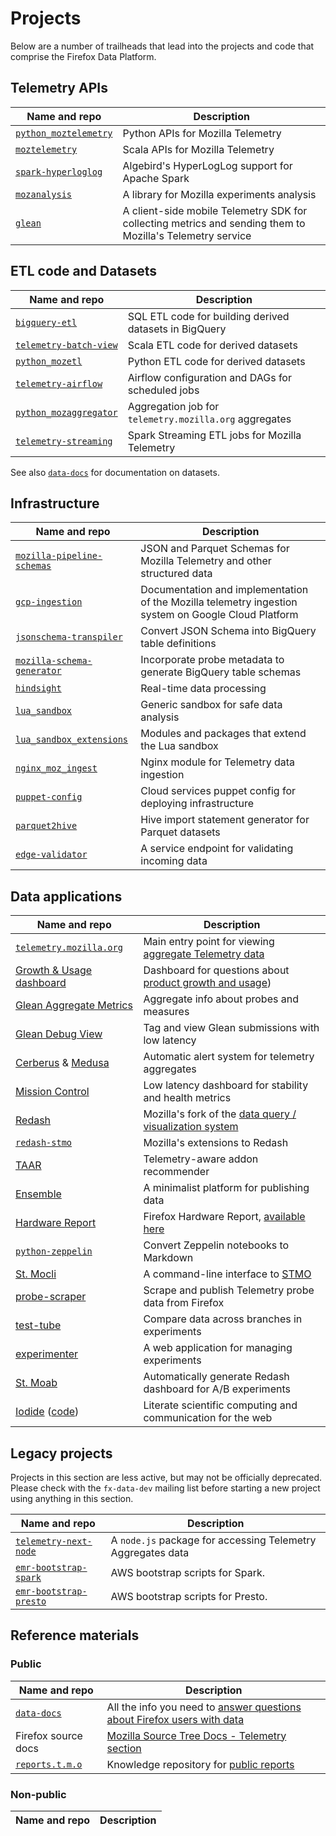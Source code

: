 # Projects

Below are a number of trailheads that lead into the projects and code that comprise the Firefox Data Platform.

## Telemetry APIs

| Name and repo                    | Description                                                                                               |
| -------------------------------- | --------------------------------------------------------------------------------------------------------- |
| [`python_moztelemetry`][pymt]    | Python APIs for Mozilla Telemetry                                                                         |
| [`moztelemetry`][mt]             | Scala APIs for Mozilla Telemetry                                                                          |
| [`spark-hyperloglog`][spark_hll] | Algebird's HyperLogLog support for Apache Spark                                                           |
| [`mozanalysis`][ma]              | A library for Mozilla experiments analysis                                                                |
| [`glean`][glean]                 | A client-side mobile Telemetry SDK for collecting metrics and sending them to Mozilla's Telemetry service |

[pymt]: https://github.com/mozilla/python_moztelemetry
[mt]: https://github.com/mozilla/moztelemetry
[spark_hll]: https://github.com/mozilla/spark-hyperloglog
[ma]: https://github.com/mozilla/mozanalysis
[glean]: https://github.com/mozilla-mobile/android-components/tree/master/components/service/glean

## ETL code and Datasets

| Name and repo                   | Description                                            |
| ------------------------------- | ------------------------------------------------------ |
| [`bigquery-etl`][bqe]           | SQL ETL code for building derived datasets in BigQuery |
| [`telemetry-batch-view`][tbv]   | Scala ETL code for derived datasets                    |
| [`python_mozetl`][pyetl]        | Python ETL code for derived datasets                   |
| [`telemetry-airflow`][airflow]  | Airflow configuration and DAGs for scheduled jobs      |
| [`python_mozaggregator`][pyagg] | Aggregation job for `telemetry.mozilla.org` aggregates |
| [`telemetry-streaming`][stream] | Spark Streaming ETL jobs for Mozilla Telemetry         |

See also [`data-docs`][docs] for documentation on datasets.

[bqe]: https://github.com/mozilla/bigquery-etl
[tbv]: https://github.com/mozilla/telemetry-batch-view
[pyetl]: https://github.com/mozilla/python_mozetl
[airflow]: https://github.com/mozilla/telemetry-airflow
[pyagg]: https://github.com/mozilla/python_mozaggregator
[stream]: https://github.com/mozilla/telemetry-streaming

## Infrastructure

| Name and repo                         | Description                                                                                         |
| ------------------------------------- | --------------------------------------------------------------------------------------------------- |
| [`mozilla-pipeline-schemas`][schemas] | JSON and Parquet Schemas for Mozilla Telemetry and other structured data                            |
| [`gcp-ingestion`][gcp-ingestion]      | Documentation and implementation of the Mozilla telemetry ingestion system on Google Cloud Platform |
| [`jsonschema-transpiler`][transpiler] | Convert JSON Schema into BigQuery table definitions                                                 |
| [`mozilla-schema-generator`][msg]     | Incorporate probe metadata to generate BigQuery table schemas                                       |
| [`hindsight`][hs]                     | Real-time data processing                                                                           |
| [`lua_sandbox`][lsb]                  | Generic sandbox for safe data analysis                                                              |
| [`lua_sandbox_extensions`][lsbx]      | Modules and packages that extend the Lua sandbox                                                    |
| [`nginx_moz_ingest`][nmi]             | Nginx module for Telemetry data ingestion                                                           |
| [`puppet-config`][puppet]             | Cloud services puppet config for deploying infrastructure                                           |
| [`parquet2hive`][p2h]                 | Hive import statement generator for Parquet datasets                                                |
| [`edge-validator`][edge-validator]    | A service endpoint for validating incoming data                                                     |

[schemas]: https://github.com/mozilla-services/mozilla-pipeline-schemas
[gcp-ingestion]: https://github.com/mozilla/gcp-ingestion
[transpiler]: https://github.com/mozilla/jsonschema-transpiler
[msg]: https://github.com/mozilla/mozilla-schema-generator
[hs]: https://github.com/mozilla-services/hindsight
[lsb]: https://github.com/mozilla-services/lua_sandbox
[lsbx]: https://github.com/mozilla-services/lua_sandbox_extensions
[nmi]: https://github.com/mozilla-services/nginx_moz_ingest
[puppet]: https://github.com/mozilla-services/puppet-config/tree/master/pipeline
[p2h]: https://github.com/mozilla/parquet2hive
[edge-validator]: https://github.com/mozilla-services/edge-validator

## Data applications

| Name and repo                      | Description                                                     |
| ---------------------------------- | --------------------------------------------------------------- |
| [`telemetry.mozilla.org`][tmo_gh]  | Main entry point for viewing [aggregate Telemetry data][tmo]    |
| [Growth & Usage dashboard][gud_gh] | Dashboard for questions about [product growth and usage][gud])  |
| [Glean Aggregate Metrics][glam]    | Aggregate info about probes and measures                        |
| [Glean Debug View][gdv]            | Tag and view Glean submissions with low latency                 |
| [Cerberus][cer] & [Medusa][med]    | Automatic alert system for telemetry aggregates                 |
| [Mission Control][mc]              | Low latency dashboard for stability and health metrics          |
| [Redash][redash]                   | Mozilla's fork of the [data query / visualization system][stmo] |
| [`redash-stmo`][redashstmo]        | Mozilla's extensions to Redash                                  |
| [TAAR][taar]                       | Telemetry-aware addon recommender                               |
| [Ensemble][ensemble]               | A minimalist platform for publishing data                       |
| [Hardware Report][hwreport_gh]     | Firefox Hardware Report, [available here][hwreport]             |
| [`python-zeppelin`][pyzep]         | Convert Zeppelin notebooks to Markdown                          |
| [St. Mocli][stmocli]               | A command-line interface to [STMO][stmo]                        |
| [probe-scraper]                    | Scrape and publish Telemetry probe data from Firefox            |
| [test-tube]                        | Compare data across branches in experiments                     |
| [experimenter]                     | A web application for managing experiments                      |
| [St. Moab][stmoab]                 | Automatically generate Redash dashboard for A/B experiments     |
| [Iodide] ([code][iodide_gh])       | Literate scientific computing and communication for the web     |

[tmo_gh]: https://github.com/mozilla/telemetry-dashboard
[gud]: https://growth-stage.bespoke.nonprod.dataops.mozgcp.net
[gud_gh]: https://github.com/mozilla/GUD
[glam]: https://github.com/mozilla/glam
[gdv]: https://debug-ping-preview.firebaseapp.com
[cer]: https://github.com/mozilla/cerberus
[med]: https://github.com/mozilla/medusa
[mc]: https://github.com/mozilla/missioncontrol
[redash]: https://github.com/mozilla/redash
[redashstmo]: https://github.com/mozilla/redash-stmo
[taar]: https://github.com/mozilla/taar
[ensemble]: https://github.com/mozilla/ensemble
[shield]: https://wiki.mozilla.org/index.php?title=Firefox/Shield
[tmo]: https://telemetry.mozilla.org
[stmo]: https://sql.telemetry.mozilla.org
[hwreport_gh]: https://github.com/mozilla/firefox-hardware-report
[hwreport]: https://data.firefox.com/dashboard/hardware
[pyzep]: https://github.com/mozilla/python-zeppelin
[stmocli]: https://github.com/mozilla/stmocli
[probe-scraper]: https://github.com/mozilla/probe-scraper
[test-tube]: https://github.com/mozilla/firefox-test-tube
[experimenter]: https://github.com/mozilla/experimenter
[stmoab]: https://github.com/mozilla/stmoab
[iodide]: http://iodide.telemetry.mozilla.org/
[iodide_gh]: https://github.com/iodide-project/iodide

## Legacy projects

Projects in this section are less active, but may not be officially
deprecated. Please check with the `fx-data-dev` mailing list before
starting a new project using anything in this section.

| Name and repo                       | Description                                                 |
| ----------------------------------- | ----------------------------------------------------------- |
| [`telemetry-next-node`][tnn]        | A `node.js` package for accessing Telemetry Aggregates data |
| [`emr-bootstrap-spark`][eb_spark]   | AWS bootstrap scripts for Spark.                            |
| [`emr-bootstrap-presto`][eb_presto] | AWS bootstrap scripts for Presto.                           |

[eb_spark]: https://github.com/mozilla/emr-bootstrap-spark
[eb_presto]: https://github.com/mozilla/emr-bootstrap-presto
[tnn]: https://github.com/mozilla/telemetry-next-node

## Reference materials

### Public

| Name and repo              | Description                                                                     |
| -------------------------- | ------------------------------------------------------------------------------- |
| [`data-docs`][docs_gh]     | All the info you need to [answer questions about Firefox users with data][docs] |
| Firefox source docs        | [Mozilla Source Tree Docs - Telemetry section][fxsrcdocs]                       |
| [`reports.t.m.o`][rtmo_gh] | Knowledge repository for [public reports][rtmo]                                 |

[docs_gh]: https://github.com/mozilla/data-docs
[docs]: https://docs.telemetry.mozilla.org
[fxsrcdocs]: https://firefox-source-docs.mozilla.org/toolkit/components/telemetry/telemetry/
[rtmo_gh]: https://github.com/mozilla/mozilla-reports
[rtmo]: https://mozilla.report

### Non-public

| Name and repo | Description |
| ------------- | ----------- |

